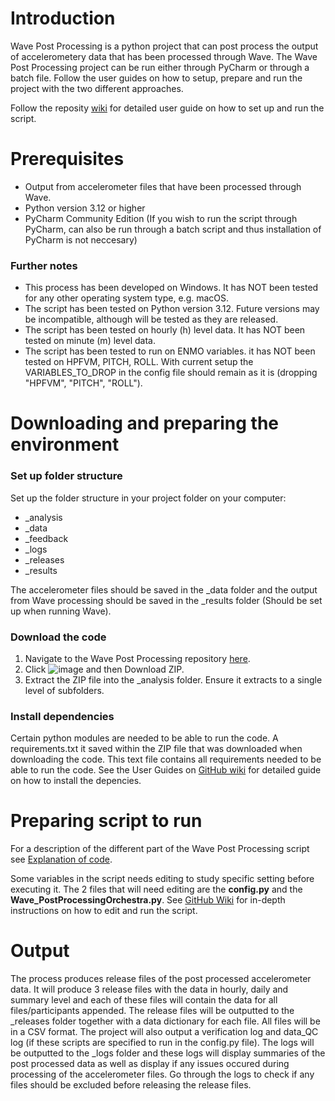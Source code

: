 # Introduction
Wave Post Processing is a python project that can post process the output of accelerometery data that has been processed through Wave. The Wave Post Processing project can be run either through PyCharm or through a batch file. Follow the user guides on how to setup, prepare and run the project with the two different approaches.

Follow the reposity [wiki](https://github.com/CAS254/Wave_PostProcessing/wiki) for detailed user guide on how to set up and run the script. 

# Prerequisites
- Output from accelerometer files that have been processed through Wave.
- Python version 3.12 or higher
- PyCharm Community Edition (If you wish to run the script through PyCharm, can also be run through a batch script and thus installation of PyCharm is not neccesary)

### Further notes 
- This process has been developed on Windows. It has NOT been tested for any other operating system type, e.g. macOS.
- The script has been tested on Python version 3.12. Future versions may be incompatible, although will be tested as they are released.
- The script has been tested on hourly (h) level data. It has NOT been tested on minute (m) level data.
- The script has been tested to run on ENMO variables. it has NOT been tested on HPFVM, PITCH, ROLL. With current setup the VARIABLES_TO_DROP in the config file should remain as it is (dropping "HPFVM", "PITCH", "ROLL"). 



# Downloading and preparing the environment
### Set up folder structure
Set up the folder structure in your project folder on your computer:
- _analysis
- _data
- _feedback
- _logs
- _releases
- _results

The accelerometer files should be saved in the _data folder and the output from Wave processing should be saved in the _results folder (Should be set up when running Wave). 

### Download the code
1. Navigate to the Wave Post Processing repository [here](https://github.com/CAS254/Wave_PostProcessing). 
2. Click  ![image](https://github.com/user-attachments/assets/587012f2-735e-471e-b7c0-38e7977e36ee) and then Download ZIP.
3. Extract the ZIP file into the _analysis folder. Ensure it extracts to a single level of subfolders.

### Install dependencies
Certain python modules are needed to be able to run the code. A requirements.txt  it saved within the ZIP file that was downloaded when downloading the code. This text file contains all requirements needed to be able to run the code. See the User Guides on [GitHub wiki](https://github.com/CAS254/Wave_PostProcessing/wiki) for detailed guide on how to install the depencies.

# Preparing script to run
For a description of the different part of the Wave Post Processing script see [Explanation of code](https://github.com/CAS254/Wave_PostProcessing/wiki/2.-Explanation-of-code). 

Some variables in the script needs editing to study specific setting before executing it. The 2 files that will need editing are the **config.py** and the **Wave_PostProcessingOrchestra.py**. See [GitHub Wiki](https://github.com/CAS254/Wave_PostProcessing/wiki) for in-depth instructions on how to edit and run the script.

# Output 
The process produces release files of the post processed accelerometer data. It will produce 3 release files with the data in hourly, daily and summary level and each of these files will contain the data for all files/participants appended. The release files will be outputted to the _releases folder together with a data dictionary for each file. All files will be in a CSV format. The project will also output a verification log and data_QC log (if these scripts are specified to run in the config.py file). The logs will be outputted to the _logs folder and these logs will display summaries of the post processed data as well as display if any issues occured during processing of the accelerometer files. Go through the logs to check if any files should be excluded before releasing the release files. 
